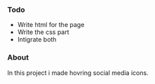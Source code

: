 ### Todo
- Write html for the page
- Write the css part
- Intigrate both


### About 
In this project i made hovring social media icons.

